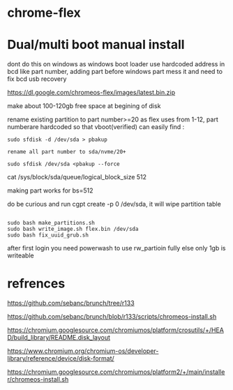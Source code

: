 # chrome-flex

# Dual/multi boot manual install 

dont do this on windows as windows boot loader use hardcoded address in bcd like part number, adding part before windows part mess it and need to fix bcd usb recovery  

https://dl.google.com/chromeos-flex/images/latest.bin.zip

make about 100-120gb free space at begining of disk

rename existing partition to part number>=20 as flex uses from 1-12, part numberare hardcoded so that vboot(verified) can easily find : 
```
sudo sfdisk -d /dev/sda > pbakup

rename all part number to sda/nvme/20+

sudo sfdisk /dev/sda <pbakup --force

```
 cat /sys/block/sda/queue/logical_block_size 
512  

 making part works for bs=512 

do be curious and  run cgpt create -p 0 /dev/sda, it will wipe partition table 
```

sudo bash make_partitions.sh
sudo bash write_image.sh flex.bin /dev/sda
sudo bash fix_uuid_grub.sh
```

after first login you need powerwash to use rw_partioin fully else only 1gb is writeable 



  # refrences

 https://github.com/sebanc/brunch/tree/r133 

https://github.com/sebanc/brunch/blob/r133/scripts/chromeos-install.sh

https://chromium.googlesource.com/chromiumos/platform/crosutils/+/HEAD/build_library/README.disk_layout

https://www.chromium.org/chromium-os/developer-library/reference/device/disk-format/

https://chromium.googlesource.com/chromiumos/platform2/+/main/installer/chromeos-install.sh



 
 
